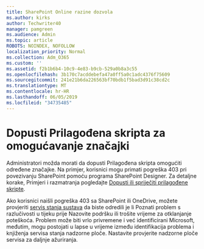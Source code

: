 ```yaml
---
title: SharePoint Online razine dozvola
ms.author: kirks
author: Techwriter40
manager: pamgreen
ms.audience: Admin
ms.topic: article
ROBOTS: NOINDEX, NOFOLLOW
localization_priority: Normal
ms.collection: Adm_O365
ms.custom: ''
ms.assetid: f2b1b6b4-10c9-4e83-b9cb-529a0b8a3c55
ms.openlocfilehash: 3b170c7acddebefa47a0ff5a0c1adc4376f75609
ms.sourcegitcommit: 241e21b6da226563bf70bdb1f5bad3d91c38cd2c
ms.translationtype: MT
ms.contentlocale: hr-HR
ms.lasthandoff: 06/05/2019
ms.locfileid: "34735485"
---
```

# <a name="allow-custom-script-to-enable-features"></a>Dopusti Prilagođena skripta za omogućavanje značajki

Administratori možda morati da dopusti Prilagođena skripta omogućiti određene značajke. Na primjer, korisnici mogu primati pogreška 403 pri povezivanju SharePoint pomoću programa SharePoint Designer. Za detaljne korake, Primjeri i razmatranja pogledajte [Dopusti ili spriječiti prilagođene skripte](https://docs.microsoft.com/en-us/sharepoint/allow-or-prevent-custom-script).

Ako korisnici naišli pogreška 403 sa SharePoint ili OneDrive, možete provjeriti [servis stanja sustava](https://admin.microsoft.com/AdminPortal/Home#/servicehealth) da biste odredili je li Poznati problem s razlučivosti u tijeku prije Nazovite podršku ili trošite vrijeme za otklanjanje poteškoća. Problem može biti vrlo privremene i već identificirani Microsoft, međutim, mogu postojati u lapse u vrijeme između identifikacija problema i knjiženja servisa stanja nadzorne ploče. Nastavite provjerite nadzorne ploče servisa za daljnje ažuriranja.

